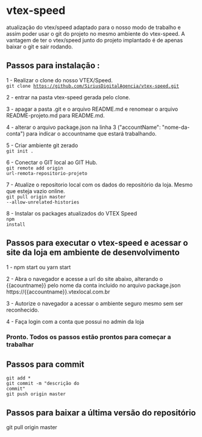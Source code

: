 # vtex-speed

atualização do vtex/speed adaptado para o nosso modo de trabalho e assim poder usar o git do projeto no mesmo ambiente do vtex-speed.
A vantagem de ter o vtex/speed junto do projeto implantado é de apenas baixar o git e sair rodando.

## Passos para instalação :

1 - Realizar o clone do nosso VTEX/Speed.
<br/><code>git clone https://github.com/SiriusDigitalAgencia/vtex-speed.git</code>

2 - entrar na pasta vtex-speed gerada pelo clone.

3 - apagar a pasta .git e o arquivo README.md e renomear o arquivo README-projeto.md para README.md.

4 - alterar o arquivo package.json na linha 3 ("accountName": "nome-da-conta") para indicar o accountname que estará trabalhando.

5 - Criar ambiente git zerado
<br/><code>git init .</code>

6 - Conectar o GIT local ao GIT Hub.
<br/><code>git remote add origin url-remota-repositorio-projeto</code>

7 - Atualize o repositorio local com os dados do repositório da loja. Mesmo que esteja vazio online.
<br/><code>git pull origin master --allow-unrelated-histories</code>

8 - Instalar os packages atualizados do VTEX Speed
<br/><code>npm install</code>

## Passos para executar o vtex-speed e acessar o site da loja em ambiente de desenvolvimento

1 - npm start ou yarn start

2 - Abra o navegador e acesse a url do site abaixo, alterando o {{acountname}} pelo nome da conta incluido no arquivo package.json
<br/>https://{{accountname}}.vtexlocal.com.br

3 - Autorize o navegador a acessar o ambiente seguro mesmo sem ser reconhecido.

4 - Faça login com a conta que possui no admin da loja

### Pronto. Todos os passos estão prontos para começar a trabalhar

## Passos para commit

<code>git add \*</code>
<br/><code>git commit -m "descrição do commit"</code>
<br/><code>git push origin master</code>

## Passos para baixar a última versão do repositório

git pull origin master

